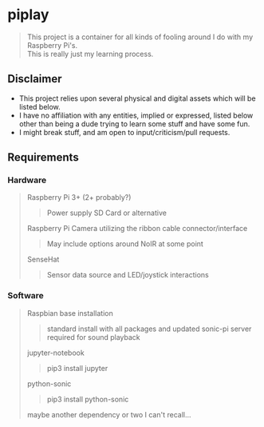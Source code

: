 
# piplay
> This project is a container for all kinds of fooling around I do with my Raspberry Pi's.  
> This is really just my learning process.


## Disclaimer
- This project relies upon several physical and digital assets which will be listed below.  
- I have no affiliation with any entities, implied or expressed, listed below other than being a dude trying to learn some stuff and have some fun.
- I might break stuff, and am open to input/criticism/pull requests.


## Requirements
### Hardware
> Raspberry Pi 3+ (2+ probably?)
>> Power supply
>> SD Card or alternative
>
> Raspberry Pi Camera utilizing the ribbon cable connector/interface
>> May include options around NoIR at some point
>
> SenseHat
>> Sensor data source and LED/joystick interactions


### Software
> Raspbian base installation
>> standard install with all packages and updated
>> sonic-pi server required for sound playback
>
> jupyter-notebook
>> pip3 install jupyter
>
> python-sonic
>> pip3 install python-sonic
>
> maybe another dependency or two I can't recall...

